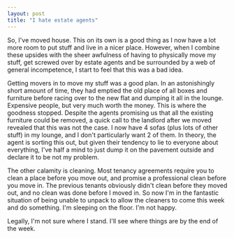 ```yaml
---
layout: post
title: "I hate estate agents"
---
```

So, I've moved house. This on its own is a good thing as I now have a lot more
room to put stuff and live in a nicer place. However, when I combine these
upsides with the sheer awfulness of having to physically move my stuff, get
screwed over by estate agents and be surrounded by a web of general
incompetence, I start to feel that this was a bad idea.

Getting movers in to move my stuff was a good plan. In an astonishingly short
amount of time, they had emptied the old place of all boxes and furniture
before racing over to the new flat and dumping it all in the lounge. Expensive
people, but very much worth the money. This is where the goodness stopped.
Despite the agents promising us that all the existing furniture could be
removed, a quick call to the landlord after we moved revealed that this was
not the case. I now have 4 sofas (plus lots of other stuff) in my lounge, and
I don't particularly want 2 of them. In theory, the agent is sorting this out,
but given their tendency to lie to everyone about everything, I've half a mind
to just dump it on the pavement outside and declare it to be not my problem.

The other calamity is cleaning. Most tenancy agreements require you to clean a
place before you move out, and promise a professional clean before you move
in. The previous tenants obviously didn't clean before they moved out, and no
clean was done before I moved in. So now I'm in the fantastic situation of
being unable to unpack to allow the cleaners to come this week and do
something. I'm sleeping on the floor. I'm not happy.

Legally, I'm not sure where I stand. I'll see where things are by the end of
the week.

